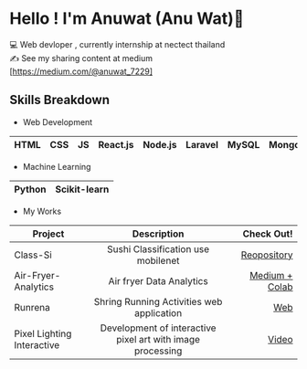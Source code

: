 # Hello ! I'm Anuwat (Anu Wat)👋
:computer: Web devloper , currently internship at nectect thailand   
:writing_hand: See my sharing content at medium [https://medium.com/@anuwat_7229]

## Skills Breakdown 
- Web Development

| HTML | CSS | JS  | React.js | Node.js | Laravel | MySQL | MongoDB |
| ---- | --- | --- | -------- | ------- | ------- | ----- | ------- |


- Machine Learning 
 
| Python | Scikit-learn | 
| ---- | --- | 

- My Works
 
| Project  |            Description             | Check Out! |
| -------- | :--------------------------------: | ---------: |
| Class-Si | Sushi Classification use mobilenet |   [Reopository](https://github.com/anuwatavis/classi-linebot)    |
| Air-Fryer-Analytics |              Air fryer Data Analytics              | [Medium + Colab](https://medium.com/botnoi-classroom/des-project-1-%E0%B8%A7%E0%B8%B4%E0%B9%80%E0%B8%84%E0%B8%A3%E0%B8%B2%E0%B8%B0%E0%B8%AB%E0%B9%8C%E0%B8%82%E0%B9%89%E0%B8%AD%E0%B8%A1%E0%B8%B9%E0%B8%A5%E0%B8%AB%E0%B8%A1%E0%B9%89%E0%B8%AD%E0%B8%97%E0%B8%AD%E0%B8%94%E0%B9%84%E0%B8%A3%E0%B9%89%E0%B8%99%E0%B9%89%E0%B8%B3%E0%B8%A1%E0%B8%B1%E0%B8%99%E0%B8%97%E0%B8%B5%E0%B9%88%E0%B8%A1%E0%B8%B2%E0%B9%81%E0%B8%A3%E0%B8%87%E0%B9%81%E0%B8%8B%E0%B8%87%E0%B8%AA%E0%B9%89%E0%B8%A1-%E0%B9%80%E0%B8%9E%E0%B8%A3%E0%B8%B2%E0%B8%B0%E0%B8%AA%E0%B9%89%E0%B8%A1%E0%B8%AB%E0%B8%A2%E0%B8%B8%E0%B8%94-77069dbc2c2a) |
| Runrena| Shring Running Activities web application | [Web](https://runrena-b3aa5.firebaseapp.com) | [Repositoyty](https://github.com/anuwatavis/runrena) |
| Pixel Lighting Interactive | Development of interactive pixel art with image processing | [Video](https://www.youtube.com/watch?v=df82XxggoX0)


